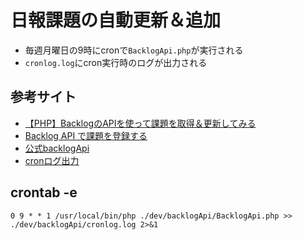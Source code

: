 # 日報課題の自動更新＆追加
- 毎週月曜日の9時にcronで`BacklogApi.php`が実行される
- `cronlog.log`にcron実行時のログが出力される

## 参考サイト
- [【PHP】BacklogのAPIを使って課題を取得＆更新してみる](https://qiita.com/ritya/items/b42aaf7b32820e4e31bf)
- [Backlog API で課題を登録する](https://support-ja.backlog.com/hc/ja/articles/360046783973-Backlog-API-%E3%81%A7%E8%AA%B2%E9%A1%8C%E3%82%92%E7%99%BB%E9%8C%B2%E3%81%99%E3%82%8B#PHP)
- [公式backlogApi](https://developer.nulab.com/ja/docs/backlog/)
- [cronログ出力](https://yongjinkim.com/linux%E3%81%A7%E3%82%B3%E3%83%9E%E3%83%B3%E3%83%89%E3%81%AE%E5%AE%9F%E8%A1%8C%E3%83%AD%E3%82%B0%EF%BC%88cron%E3%82%82%EF%BC%89%E3%82%92%E3%83%95%E3%82%A1%E3%82%A4%E3%83%AB%E3%81%AB%E5%87%BA%E5%8A%9B/)

## crontab -e
```
0 9 * * 1 /usr/local/bin/php ./dev/backlogApi/BacklogApi.php >> ./dev/backlogApi/cronlog.log 2>&1
```
